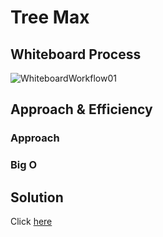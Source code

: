 # Tree Max

## Whiteboard Process
![WhiteboardWorkflow01]()

## Approach & Efficiency
### Approach
   
### Big O


## Solution

Click [here](./tree-max.py)